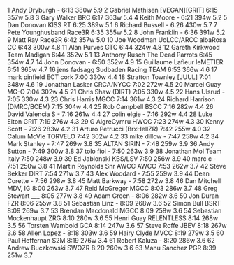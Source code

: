   1  Andy Dryburgh  -  6:13      380w    5.9
  2  Gabriel Mathisen  [VEGAN][GRIT]  6:15      357w    5.8
  3  Gary Walker  BRC    6:17      363w    5.4
  4  Keith Moore  -  6:21      394w    5.2
  5  Dan Donovan  KISS RT    6:25      389w    5.1
  6  Richard Bussell  -  6:26      430w    5.7
  7  Pete Younghusband  Race3R    6:35      355w    5.2
  8  John Franklin  -  6:36      391w    5.2
  9  Matt Ray  Race3R    6:42      357w    5.0
 10  Joe Woodman UoLCC/ARCC  albaRosa CC    6:43      300w    4.8
 11  Alan Purves  GTC    6:44      324w    4.8
 12  Gareth Kirkwood  Team Madigan    6:44      352w    5.1
 13  Anthony Rusch  The Dead Parrots    6:45      354w    4.7
 14  John Donovan  -  6:50      352w    4.9
 15  Guillaume Lafleur  leMETIER  6:51      365w    4.7
 16  jens fadsagg  Sudbaden Racing TEAM    6:53      366w    4.6
 17  mark pinfield  ECT cork    7:00      330w    4.4
 18  Stratton Townley  [JUUL]      7:01      348w    4.6
 19  Jonathan Lasker  CRCA/NYCC    7:02      272w    4.5
 20  Marcel Guay  MG-O    7:04      302w    4.5
 21  Chris Shaw  (DIRT)      7:05      330w    4.5
 22  Hans Ulsrud  -  7:05      330w    4.3
 23  Chris Harris  MGCC    7:14      361w    4.3
 24  Richard Harrison  (DMRC/BCEM)      7:15      304w    4.4
 25  Rob Campbell  BSCC    7:16      282w    4.4
 26  David Valencia S  -  7:16      261w    4.4
 27  colin elgie  -  7:16      292w    4.4
 28  Luke Elton  GRIT    7:19      276w    4.3
 29  G AigreCymru  HWCC    7:23      274w    4.3
 30  Kenny Scott  -  7:26      283w    4.2
 31  Arturo Petrucci  (BrxHellZR)      7:42      255w    4.0
 32  Calum McVie  TORVELO    7:42      302w    4.2
 33  mike dillow  -  7:47      258w    4.2
 34  Mark Stanley  -  7:47      269w    3.8
 35  ALTAN SIRIN  -  7:48      259w    3.9
 36  Andy Sutton  -  7:49      300w    3.8
 37  tolo fiol  -  7:50      263w    3.9
 38  Jonathan Mol  Team Italy    7:50      248w    3.9
 39  Ed Jablonski  KBS/LSV    7:50      256w    3.9
 40  marc c  -  7:51      250w    3.8
 41  Martin Reynolds Snr AWCC  AWCC    7:53      262w    3.7
 42  Steve Bekker  DIRT    7:54      271w    3.7
 43  Alex Woodard  -  7:55      259w    3.9
 44  Dean Corette  -  7:56      298w    3.8
 45  Matt Barkway  -  7:58      272w    3.8
 46  Dan Mitchell  MDV, IG  8:00      263w    3.7
 47  Reid McGregor  MGCC    8:03      286w    3.7
 48  Greg Stewart  ___    8:05      277w    3.8
 49  Adam Green  -  8:06      282w    3.6
 50  Jon Duran  FZR    8:06      255w    3.8
 51  Sebastian Linz  -  8:09      268w    3.6
 52  Simon Bull  BSRT    8:09      269w    3.7
 53  Brendan Macdonald  MGCC    8:09      258w    3.6
 54  Sebastian Mockenhaupt  ZRG    8:10      280w    3.6
 55  Henri Guay  RELENTLESS    8:14      268w    3.5
 56  Torsten Wambold  GCA    8:14      247w    3.6
 57  Steve Roffe  JBEV    8:18      267w    3.6
 58  Allen Lopez  -  8:18      303w    3.6
 59  Hairy Clyde  MVCC    8:19      279w    3.5
 60  Paul Heffernan  S2M    8:19      276w    3.4
 61  Robert Kaluza  -  8:20      286w    3.6
 62  Andrew Buczkowski  SWOZR    8:20      260w    3.6
 63  Manu Sanchez  PGR    8:39      251w    3.7
